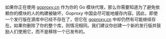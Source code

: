 如果你正在使用 [goproxy.cn](https://goproxy.cn) 作为你的 Go 模块代理，那么你需要知道为了避免依赖你的模块的人的构建被破坏，Goproxy 中国会尽可能地缓存内容。因此，即使一个发行版在源库中已经不存在了，但它在 [goproxy.cn](https://goproxy.cn) 中却仍然有可能继续存在。如果你删除了你的整个库，则情况相同。我们建议你创建一个新的发行版并鼓励人们使用它，而不是移除一个已发布的。
